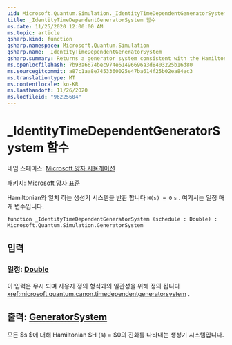 ```yaml
---
uid: Microsoft.Quantum.Simulation._IdentityTimeDependentGeneratorSystem
title: _IdentityTimeDependentGeneratorSystem 함수
ms.date: 11/25/2020 12:00:00 AM
ms.topic: article
qsharp.kind: function
qsharp.namespace: Microsoft.Quantum.Simulation
qsharp.name: _IdentityTimeDependentGeneratorSystem
qsharp.summary: Returns a generator system consistent with the Hamiltonian `H(s) = 0`, where `s` is a schedule parameter.
ms.openlocfilehash: 7b93a6674bec974e61496696a3d8403225b16d80
ms.sourcegitcommit: a87c1aa8e7453360025e47ba614f25b02ea84ec3
ms.translationtype: MT
ms.contentlocale: ko-KR
ms.lasthandoff: 11/26/2020
ms.locfileid: "96225604"
---
```

# <a name="_identitytimedependentgeneratorsystem-function"></a>_IdentityTimeDependentGeneratorSystem 함수

네임 스페이스: [Microsoft 양자 시뮬레이션](xref:Microsoft.Quantum.Simulation)

패키지: [Microsoft 양자 표준](https://nuget.org/packages/Microsoft.Quantum.Standard)


Hamiltonian와 일치 하는 생성기 시스템을 반환 합니다 `H(s) = 0` `s` . 여기서는 일정 매개 변수입니다.

```qsharp
function _IdentityTimeDependentGeneratorSystem (schedule : Double) : Microsoft.Quantum.Simulation.GeneratorSystem
```


## <a name="input"></a>입력

### <a name="schedule--double"></a>일정: [Double](xref:microsoft.quantum.lang-ref.double)

이 입력은 무시 되며 사용자 정의 형식과의 일관성을 위해 정의 됩니다 <xref:microsoft.quantum.canon.timedependentgeneratorsystem> .



## <a name="output--generatorsystem"></a>출력: [GeneratorSystem](xref:Microsoft.Quantum.Simulation.GeneratorSystem)

모든 $s $에 대해 Hamiltonian $H (s) = $0의 진화를 나타내는 생성기 시스템입니다.